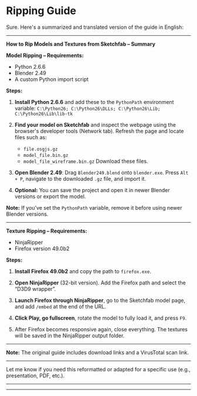 # Ripping Guide

Sure. Here's a summarized and translated version of the guide in English:

---

**How to Rip Models and Textures from Sketchfab – Summary**

**Model Ripping – Requirements:**

* Python 2.6.6
* Blender 2.49
* A custom Python import script

**Steps:**

1. **Install Python 2.6.6** and add these to the `PythonPath` environment variable:
   `C:\Python26; C:\Python26\DLLs; C:\Python26\Lib; C:\Python26\Lib\lib-tk`

2. **Find your model on Sketchfab** and inspect the webpage using the browser's developer tools (Network tab). Refresh the page and locate files such as:

   * `file.osgjs.gz`
   * `model_file.bin.gz`
   * `model_file_wireframe.bin.gz`
     Download these files.

3. **Open Blender 2.49**:
   Drag `Blender249.blend` onto `blender.exe`.
   Press `Alt + P`, navigate to the downloaded `.gz` file, and import it.

4. **Optional:** You can save the project and open it in newer Blender versions or export the model.

**Note:** If you’ve set the `PythonPath` variable, remove it before using newer Blender versions.

---

**Texture Ripping – Requirements:**

* NinjaRipper
* Firefox version 49.0b2

**Steps:**

1. **Install Firefox 49.0b2** and copy the path to `firefox.exe`.

2. **Open NinjaRipper** (32-bit version). Add the Firefox path and select the “D3D9 wrapper”.

3. **Launch Firefox through NinjaRipper**, go to the Sketchfab model page, and add `/embed` at the end of the URL.

4. **Click Play, go fullscreen**, rotate the model to fully load it, and press `F9`.

5. After Firefox becomes responsive again, close everything. The textures will be saved in the NinjaRipper output folder.

---

**Note:** The original guide includes download links and a VirusTotal scan link.

---

Let me know if you need this reformatted or adapted for a specific use (e.g., presentation, PDF, etc.).

---
---
